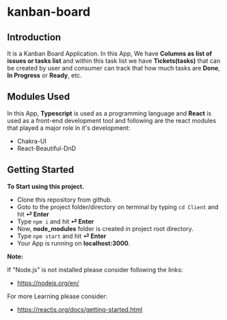 # kanban-board

## Introduction

It is a Kanban Board Application. In this App, We have **Columns as list of issues or tasks list** and within this task list we have **Tickets(tasks)** that can be created by user and consumer can track that how much tasks are **Done**, **In Progress** or **Ready**, etc. 


## Modules Used

In this App, **Typescript** is used as a programming language and **React** is used as a front-end development tool and following are the react modules that played a major role in it's development:
- Chakra-UI
- React-Beautiful-DnD


## Getting Started

**To Start using this project.**
- Clone this repository from github.
- Goto to the project folder/directory on terminal by typing `cd Client` and hit **⏎ Enter**
- Type `npm i` and hit **⏎ Enter**
- Now, **node_modules** folder is created in project root directory. 
- Type `npm start` and hit **⏎ Enter**
- Your App is running on **localhost:3000**.

**Note:**

If "Node.js" is not installed please consider following the links:
- https://nodejs.org/en/

For more Learning please consider:
- https://reactjs.org/docs/getting-started.html


